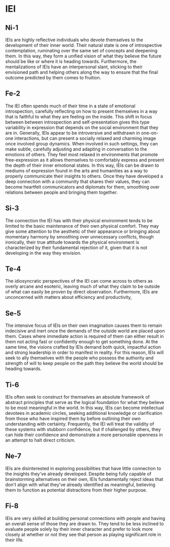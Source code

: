 # IEI

## Ni-1

IEIs are highly reflective individuals who devote themselves to the development of their inner world. Their natural state is one of introspective contemplation, ruminating over the same set of concepts and deepening them. In this way, they form a unified vision of what they believe the future should be like or where it is heading towards. Furthermore, the mentalizations of IEIs have an interpersonal slant, sticking to their envisioned path and helping others along the way to ensure that the final outcome predicted by them comes to fruition.

## Fe-2

The IEI often spends much of their time in a state of emotional introspection, carefully reflecting on how to present themselves in a way that is faithful to what they are feeling on the inside. This shift in focus between between introspection and self-presentation gives this type variability in expression that depends on the social environment that they are in. Generally, IEIs appear to be introversive and withdrawn in one-on-one interactions, but can present a socially relaxed and charming image once involved group dynamics. When involved in such settings, they can make subtle, carefully adjusting and adapting in conversation to the emotions of others. They feel most relaxed in environments that promote free-expression as it allows themselves to comfortably express and present the depth of their inner emotional states. In this way, IEIs can be drawn to mediums of expression found in the arts and humanities as a way to properly communicate their insights to others. Once they have developed a deep connection with a community that shares their values, they can become heartfelt communicators and diplomats for them, smoothing over relations between people and bringing them together.

## Si-3

The connection the IEI has with their physical environment tends to be limited to the basic maintenance of their own physical comfort. They may give some attention to the aesthetic of their appearance or bringing about momentary harmony by smoothing over unnecessary conflicts, though ironically, their true attitude towards the physical environment is characterized by their fundamental rejection of it, given that it is not developing in the way they envision.

## Te-4

The idiosyncratic perspectives of the IEI can come across to others as overly arcane and esoteric, leaving much of what they claim to be outside of what can easily be proven by direct observation. Furthermore, IEIs are unconcerned with matters about efficiency and productivity, 

## Se-5

The intensive focus of IEIs on their own imagination causes them to remain indecisive and inert once the demands of the outside world are placed upon them. Cases where immediate action is required of them can either result in them not acting fast or confidently enough to get something done. At the same time, the visions crafted by IEIs demand both quick, impactful action and strong leadership in order to manifest in reality. For this reason, IEIs will seek to ally themselves with the people who possess the authority and strength of will to keep people on the path they believe the world should be heading towards.

## Ti-6

IEIs often seek to construct for themselves an absolute framework of abstract principles that serve as the logical foundation for what they believe to be most meaningful in the world. In this way, IEIs can become intellectual devotees in academic circles, seeking additional knowledge or clarification from those who have inspired them by before outlining their own understanding with certainty. Frequently, the IEI will treat the validity of these systems with stubborn confidence, but if challenged by others, they can hide their confidence and demonstrate a more personable openness in an attempt to halt direct criticism.

## Ne-7

IEIs are disinterested in exploring possibilities that have little connection to the insights they've already developed. Despite being fully capable of brainstorming alternatives on their own, IEIs fundamentally reject ideas that don't align with what they've already identified as meaningful, believing them to function as potential distractions from their higher purpose.

## Fi-8

IEIs are very skilled at building personal connections with people and having an overall sense of those they are drawn to. They tend to be less inclined to evaluate people solely by their inner character and prefer to look more closely at whether or not they see that person as playing significant role in their life.

